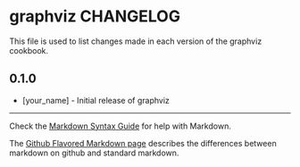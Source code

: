graphviz CHANGELOG
==================

This file is used to list changes made in each version of the graphviz cookbook.

0.1.0
-----
- [your_name] - Initial release of graphviz

- - -
Check the [Markdown Syntax Guide](http://daringfireball.net/projects/markdown/syntax) for help with Markdown.

The [Github Flavored Markdown page](http://github.github.com/github-flavored-markdown/) describes the differences between markdown on github and standard markdown.
